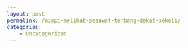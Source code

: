 ```yaml
---
layout: post
permalink: /mimpi-melihat-pesawat-terbang-dekat-sekali/
categories:
    - Uncategorized
---
```


